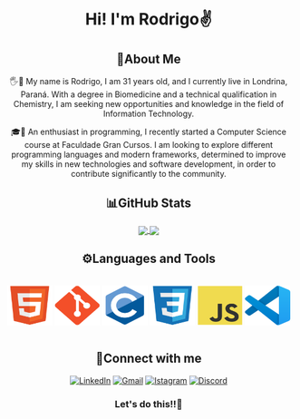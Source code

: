 <div align="center">

# Hi! I'm Rodrigo✌️

## 🧷About Me

🖐️🧑 My name is Rodrigo, I am 31 years old, and I currently live in Londrina, Paraná. With a degree in Biomedicine and a technical qualification in Chemistry, I am seeking new opportunities and knowledge in the field of Information Technology.

🎓🚀 An enthusiast in programming, I recently started a Computer Science course at Faculdade Gran Cursos. I am looking to explore different programming languages and modern frameworks, determined to improve my skills in new technologies and software development, in order to contribute significantly to the community.<br>


## 📊GitHub Stats
<a href="https://github.com/rodrigo-terra/github-readme-stats">
  <img height=160 align="center" src="https://github-readme-stats.vercel.app/api?username=rodrigo-terra&show_icons=true&theme=dracula" />
</a>
<a href="https://github.com/anuraghazra/convoychat">
  <img height=160 align="center" src="https://github-readme-stats.vercel.app/api/top-langs?username=rodrigo-terra&layout=compact&langs_count=8&card_width=320&theme=dracula" />
</a><br>



## ⚙️Languages and Tools
<div style="display: inline_block"><br>
  <img align="center" alt="HTML5" height="70" width="80" src="https://github.com/devicons/devicon/blob/master/icons/html5/html5-original.svg">
  <img align="center" alt="Git" height="70" width="80" src="https://github.com/devicons/devicon/blob/master/icons/git/git-original.svg">
  <img align="center" alt="C++" height="70" width="80" src="https://github.com/devicons/devicon/blob/master/icons/c/c-original.svg">
  <img align="center" alt="CSS3" height="70" width="80" src="https://github.com/devicons/devicon/blob/master/icons/css3/css3-original.svg">
  <img align="center" alt="JavaScript" height="70" width="80" src="https://github.com/devicons/devicon/blob/master/icons/javascript/javascript-original.svg">
  <img align="center" alt="VsCode" height="70" width="80" src="https://github.com/devicons/devicon/blob/master/icons/vscode/vscode-original.svg">
</div><br>


## 🔗Connect with me<br>
[![LinkedIn](https://img.shields.io/badge/LinkedIn-0077B5?style=for-the-badge&logo=linkedin&logoColor=white)](www.linkedin.com/in/rodrigo93terra)
[![Gmail](https://img.shields.io/badge/Gmail-D14836?style=for-the-badge&logo=gmail&logoColor=white)](mailto:rodrigo93terra@gmail.com)
[![Istagram](https://img.shields.io/badge/Instagram-E4405F?style=for-the-badge&logo=instagram&logoColor=white)](https://www.instagram.com/ro_terra93)
[![Discord](https://img.shields.io/badge/Discord-7289DA?style=for-the-badge&logo=discord&logoColor=white)](https://discord.com/channels/rodrigo93terra)

### Let's do this!!👊